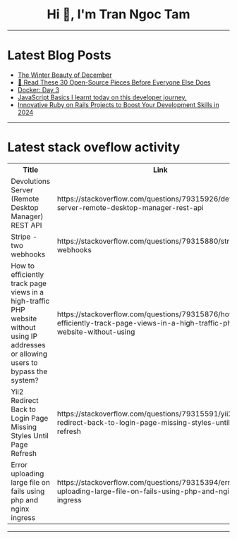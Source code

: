 <h1 align="center">Hi 👋, I'm Tran Ngoc Tam</h1>

---

# Latest Blog Posts 
<!-- BLOG-POST-LIST:START -->
- [The Winter Beauty of December](https://dev.to/jyothi_priyaranga_b8d60b/the-winter-beauty-of-december-2ap7)
- [🤯 Read These 30 Open-Source Pieces Before Everyone Else Does](https://dev.to/dev-resources/read-these-30-open-source-pieces-before-everyone-else-does-5ail)
- [Docker: Day 3](https://dev.to/subham_nandi/docker-day-3-5cia)
- [JavaScript Basics I learnt today on this developer journey.](https://dev.to/byali_macqueline_lea/javascript-basics-i-learnt-today-on-this-developer-journey-2l77)
- [Innovative Ruby on Rails Projects to Boost Your Development Skills in 2024](https://dev.to/jetthoughts/innovative-ruby-on-rails-projects-to-boost-your-development-skills-in-2024-1je9)
<!-- BLOG-POST-LIST:END -->

---

# Latest stack oveflow activity
<table>
  <tr><th>Title</th><th>Link</th></tr>
  <!-- STACKOVERFLOW:START --><tr><td>Devolutions Server &lpar;Remote Desktop Manager&rpar; REST API</td><td>https://stackoverflow.com/questions/79315926/devolutions-server-remote-desktop-manager-rest-api</td></tr><tr><td>Stripe - two webhooks</td><td>https://stackoverflow.com/questions/79315880/stripe-two-webhooks</td></tr><tr><td>How to efficiently track page views in a high-traffic PHP website without using IP addresses or allowing users to bypass the system?</td><td>https://stackoverflow.com/questions/79315876/how-to-efficiently-track-page-views-in-a-high-traffic-php-website-without-using</td></tr><tr><td>Yii2 Redirect Back to Login Page Missing Styles Until Page Refresh</td><td>https://stackoverflow.com/questions/79315591/yii2-redirect-back-to-login-page-missing-styles-until-page-refresh</td></tr><tr><td>Error uploading large file on fails using php and nginx ingress</td><td>https://stackoverflow.com/questions/79315394/error-uploading-large-file-on-fails-using-php-and-nginx-ingress</td></tr><!-- STACKOVERFLOW:END -->
</table>

---


